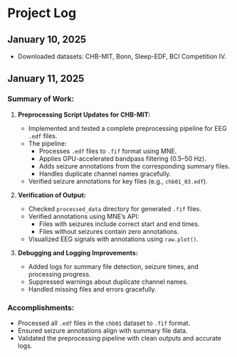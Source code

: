 # Project Log

## January 10, 2025
- Downloaded datasets: CHB-MIT, Bonn, Sleep-EDF, BCI Competition IV.

## January 11, 2025

### Summary of Work:
1. **Preprocessing Script Updates for CHB-MIT:**
   - Implemented and tested a complete preprocessing pipeline for EEG `.edf` files.
   - The pipeline:
     - Processes `.edf` files to `.fif` format using MNE.
     - Applies GPU-accelerated bandpass filtering (0.5–50 Hz).
     - Adds seizure annotations from the corresponding summary files.
     - Handles duplicate channel names gracefully.
   - Verified seizure annotations for key files (e.g., `chb01_03.edf`).

2. **Verification of Output:**
   - Checked `processed_data` directory for generated `.fif` files.
   - Verified annotations using MNE’s API:
     - Files with seizures include correct start and end times.
     - Files without seizures contain zero annotations.
   - Visualized EEG signals with annotations using `raw.plot()`.

3. **Debugging and Logging Improvements:**
   - Added logs for summary file detection, seizure times, and processing progress.
   - Suppressed warnings about duplicate channel names.
   - Handled missing files and errors gracefully.

### Accomplishments:
- Processed all `.edf` files in the `chb01` dataset to `.fif` format.
- Ensured seizure annotations align with summary file data.
- Validated the preprocessing pipeline with clean outputs and accurate logs.

